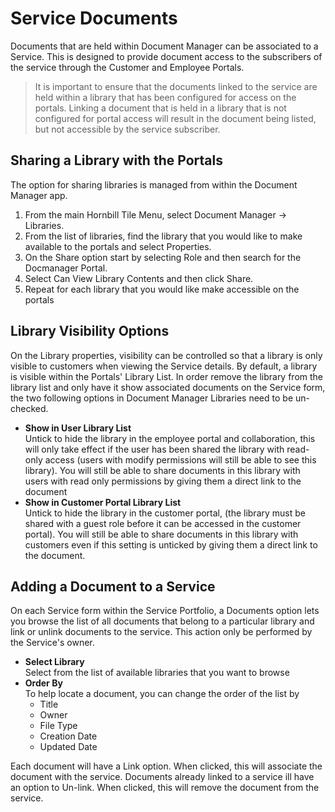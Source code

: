 # Service Documents
Documents that are held within Document Manager can be associated to a Service. This is designed to provide document access to the subscribers of the service through the Customer and Employee Portals.

> It is important to ensure that the documents linked to the service are held within a library that has been configured for access on the portals. Linking a document that is held in a library that is not configured for portal access will result in the document being listed, but not accessible by the service subscriber.


## Sharing a Library with the Portals
The option for sharing libraries is managed from within the Document Manager app.

1. From the main Hornbill Tile Menu, select Document Manager -> Libraries.
1. From the list of libraries, find the library that you would like to make available to the portals and select Properties.
1. On the Share option start by selecting Role and then search for the Docmanager Portal.
1. Select Can View Library Contents and then click Share.
1. Repeat for each library that you would like make accessible on the portals

## Library Visibility Options
On the Library properties, visibility can be controlled so that a library is only visible to customers when viewing the Service details. By default, a library is visible within the Portals' Library List. In order remove the library from the library list and only have it show associated documents on the Service form, the two following options in Document Manager Libraries need to be un-checked.
* **Show in User Library List**<br>Untick to hide the library in the employee portal and collaboration, this will only take effect if the user has been shared the library with read-only access (users with modify permissions will still be able to see this library). You will still be able to share documents in this library with users with read only permissions by giving them a direct link to the document
* **Show in Customer Portal Library List**<br>Untick to hide the library in the customer portal, (the library must be shared with a guest role before it can be accessed in the customer portal). You will still be able to share documents in this library with customers even if this setting is unticked by giving them a direct link to the document.

## Adding a Document to a Service
On each Service form within the Service Portfolio, a Documents option lets you browse the list of all documents that belong to a particular library and link or unlink documents to the service. This action only be performed by the Service's owner.
* **Select Library**<br>Select from the list of available libraries that you want to browse
* **Order By**<br>To help locate a document, you can change the order of the list by
    * Title
    * Owner
    * File Type
    * Creation Date
    * Updated Date

Each document will have a Link option. When clicked, this will associate the document with the service. Documents already linked to a service ill have an option to Un-link. When clicked, this will remove the document from the service.

<!-- https://wiki.hornbill.com/index.php?title=Service_Details#Documents -->